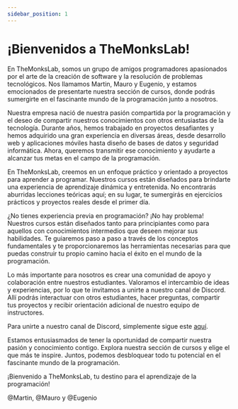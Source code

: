 ```yaml
---
sidebar_position: 1
---
```


# ¡Bienvenidos a TheMonksLab!

En TheMonksLab, somos un grupo de amigos programadores apasionados por el arte de la creación de software y la resolución de problemas tecnológicos. Nos llamamos Martin, Mauro y Eugenio, y estamos emocionados de presentarte nuestra sección de cursos, donde podrás sumergirte en el fascinante mundo de la programación junto a nosotros.

Nuestra empresa nació de nuestra pasión compartida por la programación y el deseo de compartir nuestros conocimientos con otros entusiastas de la tecnología. Durante años, hemos trabajado en proyectos desafiantes y hemos adquirido una gran experiencia en diversas áreas, desde desarrollo web y aplicaciones móviles hasta diseño de bases de datos y seguridad informática. Ahora, queremos transmitir ese conocimiento y ayudarte a alcanzar tus metas en el campo de la programación.

En TheMonksLab, creemos en un enfoque práctico y orientado a proyectos para aprender a programar. Nuestros cursos están diseñados para brindarte una experiencia de aprendizaje dinámica y entretenida. No encontrarás aburridas lecciones teóricas aquí; en su lugar, te sumergirás en ejercicios prácticos y proyectos reales desde el primer día.

¿No tienes experiencia previa en programación? ¡No hay problema! Nuestros cursos están diseñados tanto para principiantes como para aquellos con conocimientos intermedios que deseen mejorar sus habilidades. Te guiaremos paso a paso a través de los conceptos fundamentales y te proporcionaremos las herramientas necesarias para que puedas construir tu propio camino hacia el éxito en el mundo de la programación.

Lo más importante para nosotros es crear una comunidad de apoyo y colaboración entre nuestros estudiantes. Valoramos el intercambio de ideas y experiencias, por lo que te invitamos a unirte a nuestro canal de Discord. Allí podrás interactuar con otros estudiantes, hacer preguntas, compartir tus proyectos y recibir orientación adicional de nuestro equipo de instructores.

Para unirte a nuestro canal de Discord, simplemente sigue este [aquí](https://discord.gg/vpPVf7guPC).

Estamos entusiasmados de tener la oportunidad de compartir nuestra pasión y conocimiento contigo. Explora nuestra sección de cursos y elige el que más te inspire. Juntos, podemos desbloquear todo tu potencial en el fascinante mundo de la programación.

¡Bienvenido a TheMonksLab, tu destino para el aprendizaje de la programación!

@Martin, @Mauro y @Eugenio

